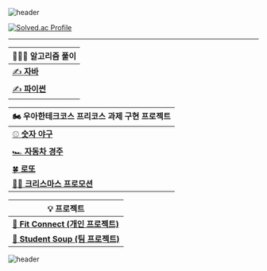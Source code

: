 ![header](https://capsule-render.vercel.app/api?type=waving&color=gradient&customColorList=15&height=200&section=header&text=xogns4909&fontSize=70&fontAlign=80&fontAlignY=40&animation=fadeIn)




[![Solved.ac Profile](http://mazassumnida.wtf/api/v2/generate_badge?boj=xogns0276)](https://solved.ac/profile/xogns0276)

---
|👨🏻‍💻 알고리즘 풀이 |
| --- |
| [✍ **자바**](https://github.com/xogns4909/java-Algorithm) |
| [✍ **파이썬**](https://github.com/xogns4909/python) |

| 🏍️ 우아한테크코스 프리코스 과제 구현 프로젝트 |
| --- |
| [⚾ **숫자 야구**](https://github.com/xogns4909/java-baseball-6) |
| [🏎️ **자동차 경주**](https://github.com/xogns4909/java-racingcar-6) |
| [🍀 **로또**](https://github.com/xogns4909/java-lotto-6) |
| [🎅🏻 **크리스마스 프로모션**](https://github.com/xogns4909/java-christmas-6-xogns4909) |

| 💡 프로젝트 |
| --- |
| [🔗 **Fit Connect (개인 프로젝트)**](https://github.com/xogns4909/fitConnect) |
| [🔗 **Student Soup (팀 프로젝트)**](https://github.com/xogns4909/StudentSoup) |

![header](https://capsule-render.vercel.app/api?type=waving&color=gradient&customColorList=15&height=100&section=footer)
